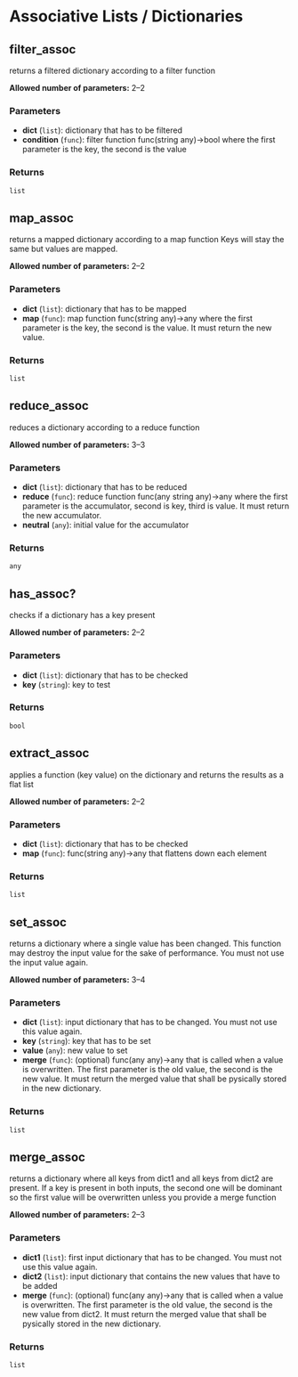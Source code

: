 # Associative Lists / Dictionaries

## filter_assoc

returns a filtered dictionary according to a filter function

**Allowed number of parameters:** 2–2

### Parameters

- **dict** (`list`): dictionary that has to be filtered
- **condition** (`func`): filter function func(string any)->bool where the first parameter is the key, the second is the value

### Returns

`list`

## map_assoc

returns a mapped dictionary according to a map function
Keys will stay the same but values are mapped.

**Allowed number of parameters:** 2–2

### Parameters

- **dict** (`list`): dictionary that has to be mapped
- **map** (`func`): map function func(string any)->any where the first parameter is the key, the second is the value. It must return the new value.

### Returns

`list`

## reduce_assoc

reduces a dictionary according to a reduce function

**Allowed number of parameters:** 3–3

### Parameters

- **dict** (`list`): dictionary that has to be reduced
- **reduce** (`func`): reduce function func(any string any)->any where the first parameter is the accumulator, second is key, third is value. It must return the new accumulator.
- **neutral** (`any`): initial value for the accumulator

### Returns

`any`

## has_assoc?

checks if a dictionary has a key present

**Allowed number of parameters:** 2–2

### Parameters

- **dict** (`list`): dictionary that has to be checked
- **key** (`string`): key to test

### Returns

`bool`

## extract_assoc

applies a function (key value) on the dictionary and returns the results as a flat list

**Allowed number of parameters:** 2–2

### Parameters

- **dict** (`list`): dictionary that has to be checked
- **map** (`func`): func(string any)->any that flattens down each element

### Returns

`list`

## set_assoc

returns a dictionary where a single value has been changed.
This function may destroy the input value for the sake of performance. You must not use the input value again.

**Allowed number of parameters:** 3–4

### Parameters

- **dict** (`list`): input dictionary that has to be changed. You must not use this value again.
- **key** (`string`): key that has to be set
- **value** (`any`): new value to set
- **merge** (`func`): (optional) func(any any)->any that is called when a value is overwritten. The first parameter is the old value, the second is the new value. It must return the merged value that shall be pysically stored in the new dictionary.

### Returns

`list`

## merge_assoc

returns a dictionary where all keys from dict1 and all keys from dict2 are present.
If a key is present in both inputs, the second one will be dominant so the first value will be overwritten unless you provide a merge function

**Allowed number of parameters:** 2–3

### Parameters

- **dict1** (`list`): first input dictionary that has to be changed. You must not use this value again.
- **dict2** (`list`): input dictionary that contains the new values that have to be added
- **merge** (`func`): (optional) func(any any)->any that is called when a value is overwritten. The first parameter is the old value, the second is the new value from dict2. It must return the merged value that shall be pysically stored in the new dictionary.

### Returns

`list`

